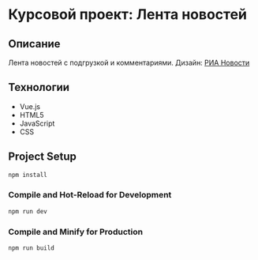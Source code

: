 # Курсовой проект: Лента новостей

## Описание

Лента новостей с подгрузкой и комментариями.
Дизайн: [РИА Новости](https://ria.ru)

## Технологии

-   Vue.js
-   HTML5
-   JavaScript
-   CSS

## Project Setup

```sh
npm install
```

### Compile and Hot-Reload for Development

```sh
npm run dev
```

### Compile and Minify for Production

```sh
npm run build
```
